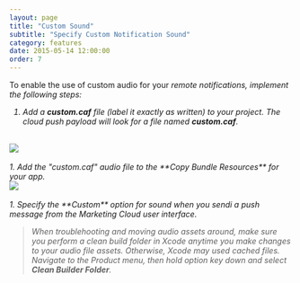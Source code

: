 ```yaml
---
layout: page
title: "Custom Sound"
subtitle: "Specify Custom Notification Sound"
category: features
date: 2015-05-14 12:00:00
order: 7
---
```


To enable the use of custom audio for your <i>remote notifications<i/>, implement the following steps:

1. Add a **custom.caf** file (label it exactly as written) to your project. The cloud push payload will look for a file named **custom.caf**.
<br/>
 <img class="img-responsive" src="{{ site.baseurl }}/assets/audio_step1.png" /><br/>
<br/>
1. Add the "custom.caf" audio file to the **Copy Bundle Resources** for your app. 
<br/>
 <img class="img-responsive" src="{{ site.baseurl }}/assets/audio_step2.png" /><br/>
<br/>
1. Specify the **Custom** option for sound when you sendi a push message from the Marketing Cloud user interface. 

> When troublehooting and moving audio assets around, make sure you perform a clean build folder in Xcode anytime you make changes to your audio file assets. Otherwise, Xcode may used cached files. Navigate to the Product menu, then hold option key down and select **Clean Builder Folder**.